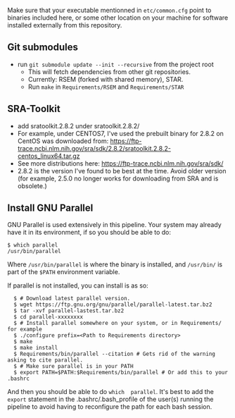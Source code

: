 Make sure that your executable mentionned in `etc/common.cfg` point to binaries included here, or some other location on your machine for software installed externally from this repository.

## Git submodules
- run `git submodule update --init --recursive` from the project root
  - This will fetch dependencies from other git repositories.
  - Currently: RSEM (forked with shared memory), STAR.
  - Run `make` in `Requirements/RSEM` and `Requirements/STAR`

## SRA-Toolkit
  - add sratoolkit.2.8.2 under sratoolkit.2.8.2/
  - For example, under CENTOS7, I've used the prebuilt binary for 2.8.2 on CentOS was downloaded from: https://ftp-trace.ncbi.nlm.nih.gov/sra/sdk/2.8.2/sratoolkit.2.8.2-centos_linux64.tar.gz
   - See more distributions here: https://ftp-trace.ncbi.nlm.nih.gov/sra/sdk/
   - 2.8.2 is the version I've found to be best at the time. Avoid older version (for example, 2.5.0 no longer works for downloading from SRA and is obsolete.)

## Install GNU Parallel
GNU Parallel is used extensively in this pipeline. Your system may already have it in its environment, if so you should be able to do:
```
$ which parallel 
/usr/bin/parallel 
```
Where `/usr/bin/parallel` is where the binary is installed, and `/usr/bin/` is part of the `$PATH` environment variable. 

If parallel is not installed, you can install is as so:
```
  $ # Download latest parallel version.
  $ wget https://ftp.gnu.org/gnu/parallel/parallel-latest.tar.bz2
  $ tar -xvf parallel-lastest.tar.bz2
  $ cd parallel-xxxxxxxx
  $ # Install parallel somewhere on your system, or in Requirements/ for example
  $ ./configure prefix=<Path to Requirements directory>
  $ make
  $ make install
  $ Requirements/bin/parallel --citation # Gets rid of the warning asking to cite parallel.
  $ # Make sure parallel is in your PATH
  $ export PATH=$PATH:$Requirements/bin/parallel # Or add this to your .bashrc
```

And then you should be able to do `which  parallel`. It's best to add the `export` statement in the .bashrc/.bash_profile of the user(s) running the pipeline to avoid having to reconfigure the path for each bash session.
